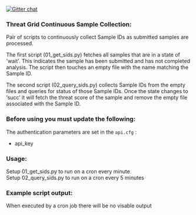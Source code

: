 [![Gitter chat](https://img.shields.io/badge/gitter-join%20chat-brightgreen.svg)](https://gitter.im/CiscoSecurity/Threat-Grid "Gitter chat")

### Threat Grid Continuous Sample Collection:
Pair of scripts to continuously collect Sample IDs as submitted samples are processed. 

The first script (01_get_sids.py) fetches all samples that are in a state of 'wait'. This indicates the sample has been submitted and has not completed analysis. The script then touches an empty file with the name matching the Sample ID.

The second script (02_query_sids.py) collects Sample IDs from the empty files and queries for status of those Sample IDs. Once the state changes to ‘succ’ it will fetch the threat score of the sample and remove the empty file associated with the Sample ID. 

### Before using you must update the following:
The authentication parameters are set in the ```api.cfg``` :
- api_key

### Usage:
Setup 01_get_sids.py to run on a cron every minute  
Setup 02_query_sids.py to run on a cron every 5 minutes

### Example script output:
When executed by a cron job there will be no visable output
